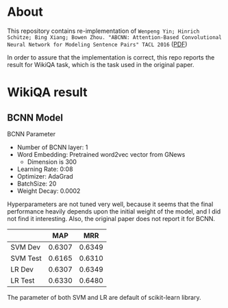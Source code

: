 # About
This repository contains re-implementation of `Wenpeng Yin; Hinrich Schütze; Bing Xiang; Bowen Zhou. "ABCNN: Attention-Based Convolutional Neural Network for Modeling Sentence Pairs" TACL 2016` ([PDF](http://aclweb.org/anthology/Q/Q16/Q16-1019.pdf))

In order to assure that the implementation is correct, this repo reports the result for WikiQA task, which is the task used in the original paper.

# WikiQA result
## BCNN Model
BCNN Parameter
- Number of BCNN layer: 1
- Word Embedding: Pretrained word2vec vector from GNews
    - Dimension is 300
- Learning Rate: 0:08
- Optimizer: AdaGrad
- BatchSize: 20
- Weight Decay: 0.0002

Hyperparameters are not tuned very well, because it seems that the final performance heavily depends upon the initial weight of the model, and I did not find it interesting.
Also, the original paper does not report it for BCNN.


|          | MAP    | MRR    |
|----------|--------|--------|
| SVM Dev  | 0.6307 | 0.6349 |
| SVM Test | 0.6165 | 0.6310 |
| LR Dev   | 0.6307 | 0.6349 |
| LR Test  | 0.6330 | 0.6480 |

The parameter of both SVM and LR are default of scikit-learn library.
